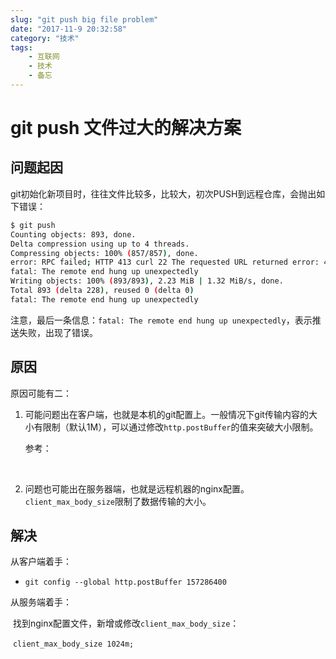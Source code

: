 ```yaml
---
slug: "git push big file problem"
date: "2017-11-9 20:32:58"
category: "技术"
tags:
    - 互联网
    - 技术
    - 备忘
---
```

# git push 文件过大的解决方案

## 问题起因

git初始化新项目时，往往文件比较多，比较大，初次PUSH到远程仓库，会抛出如下错误：

``` bash
$ git push
Counting objects: 893, done.
Delta compression using up to 4 threads.
Compressing objects: 100% (857/857), done.
error: RPC failed; HTTP 413 curl 22 The requested URL returned error: 413 Request Entity Too Large
fatal: The remote end hung up unexpectedly
Writing objects: 100% (893/893), 2.23 MiB | 1.32 MiB/s, done.
Total 893 (delta 228), reused 0 (delta 0)
fatal: The remote end hung up unexpectedly
```



注意，最后一条信息：`fatal: The remote end hung up unexpectedly`，表示推送失败，出现了错误。

## 原因

原因可能有二：

1. 可能问题出在客户端，也就是本机的git配置上。一般情况下git传输内容的大小有限制（默认1M），可以通过修改```http.postBuffer```的值来突破大小限制。

   参考：

   [http.postBuffer]: https://www.kernel.org/pub/software/scm/git/docs/git-config.html

   ​

2. 问题也可能出在服务器端，也就是远程机器的nginx配置。```client_max_body_size```限制了数据传输的大小。

## 解决

从客户端着手：

- `git config --global http.postBuffer 157286400`

从服务端着手：

​	找到nginx配置文件，新增或修改```client_max_body_size```：

​	```client_max_body_size 1024m;```

